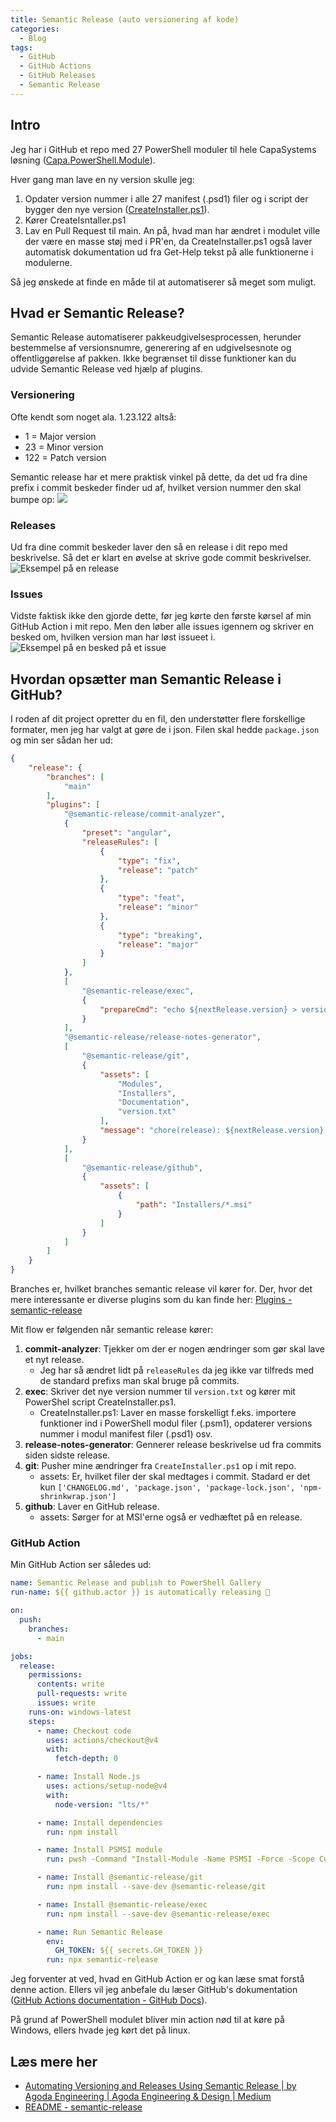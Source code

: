 ```yaml
---
title: Semantic Release (auto versionering af kode)
categories:
  - Blog
tags:
  - GitHub
  - GitHub Actions
  - GitHub Releases
  - Semantic Release
---
```

## Intro
Jeg har i GitHub et repo med 27 PowerShell moduler til hele CapaSystems løsning (<A href='https://github.com/Mark5900/Capa.PowerShell.Module/tree/main'>Capa.PowerShell.Module</A>).

Hver gang man lave en ny version skulle jeg:
1. Opdater version nummer i alle 27 manifest (.psd1) filer og i script der bygger den nye version (<A href='https://github.com/Mark5900/Capa.PowerShell.Module/blob/main/CreateInstaller.ps1'>CreateInstaller.ps1</A>).
2. Kører CreateIsntaller.ps1
3. Lav en Pull Request til main.
An på, hvad man har ændret i modulet ville der være en masse støj med i PR'en, da CreateInstaller.ps1 også laver automatisk dokumentation ud fra Get-Help tekst på alle funktionerne i modulerne.

Så jeg ønskede at finde en måde til at automatiserer så meget som muligt.
## Hvad er Semantic Release?
Semantic Release automatiserer pakkeudgivelsesprocessen, herunder bestemmelse af versionsnumre, generering af en udgivelsesnote og offentliggørelse af pakken. Ikke begrænset til disse funktioner kan du udvide Semantic Release ved hjælp af plugins.
### Versionering
Ofte kendt som noget ala. 1.23.122 altså:
- 1 = Major version
- 23 = Minor version
- 122 = Patch version

Semantic release har et mere praktisk vinkel på dette, da det ud fra dine prefix i commit beskeder finder ud af, hvilket version nummer den skal bumpe op:
![](/assets/images/2024-02-17/Tabel.png)
### Releases
Ud fra dine commit beskeder laver den så en release i dit repo med beskrivelse. Så det er klart en øvelse at skrive gode commit beskrivelser.
![Eksempel på en release](/assets/images/2024-02-17/GitHub_Release.png)
### Issues
Vidste faktisk ikke den gjorde dette, før jeg kørte den første kørsel af min GitHub Action i mit repo.
Men den løber alle issues igennem og skriver en besked om, hvilken version man har løst issueet i.
![Eksempel på en besked på et issue](/assets/images/2024-02-17/GitHub_Issues.png)
## Hvordan opsætter man Semantic Release i GitHub?
I roden af dit project opretter du en fil, den understøtter flere forskellige formater, men jeg har valgt at gøre de i json. Filen skal hedde `package.json` og min ser sådan her ud:

```json
{
	"release": {
		"branches": [
			"main"
		],
		"plugins": [
			"@semantic-release/commit-analyzer",
			{
				"preset": "angular",
				"releaseRules": [
					{
						"type": "fix",
						"release": "patch"
					},
					{
						"type": "feat",
						"release": "minor"
					},
					{
						"type": "breaking",
						"release": "major"
					}
				]
			},
			[
				"@semantic-release/exec",
				{
					"prepareCmd": "echo ${nextRelease.version} > version.txt && pwsh -ExecutionPolicy Bypass -File CreateInstaller.ps1"
				}
			],
			"@semantic-release/release-notes-generator",
			[
				"@semantic-release/git",
				{
					"assets": [
						"Modules",
						"Installers",
						"Documentation",
						"version.txt"
					],
					"message": "chore(release): ${nextRelease.version} [skip ci]\n\n${nextRelease.notes}"
				}
			],
			[
				"@semantic-release/github",
				{
					"assets": [
						{
							"path": "Installers/*.msi"
						}
					]
				}
			]
		]
	}
}
```

Branches er, hvilket branches semantic release vil kører for. Der, hvor det mere interessante er diverse plugins som du kan finde her: <A href='https://semantic-release.gitbook.io/semantic-release/extending/plugins-list'>Plugins - semantic-release</A>

Mit flow er følgenden når semantic release kører:
1. **commit-analyzer**: Tjekker om der er nogen ændringer som gør skal lave et nyt release.
	- Jeg har så ændret lidt på `releaseRules` da jeg ikke var tilfreds med de standard prefixs man skal bruge på commits.
2. **exec**: Skriver det nye version nummer til `version.txt` og kører mit PowerShel script CreateInstaller.ps1.
	- CreateInstaller.ps1: Laver en masse forskelligt f.eks. importere funktioner ind i PowerShell modul filer (.psm1), opdaterer versions nummer i modul manifest filer (.psd1) osv.
3. **release-notes-generator**: Gennerer release beskrivelse ud fra commits siden sidste release.
4. **git**: Pusher mine ændringer fra `CreateInstaller.ps1` op i mit repo.
	- assets: Er, hvilket filer der skal medtages i commit. Stadard er det kun `['CHANGELOG.md', 'package.json', 'package-lock.json', 'npm-shrinkwrap.json']`
1. **github**: Laver en GitHub release.
	- assets: Sørger for at MSI'erne også er vedhæftet på en release.
### GitHub Action
Min GitHub Action ser således ud:

```yml
name: Semantic Release and publish to PowerShell Gallery
run-name: ${{ github.actor }} is automatically releasing 🚀

on:
  push:
    branches:
      - main

jobs:
  release:
    permissions:
      contents: write
      pull-requests: write
      issues: write
    runs-on: windows-latest
    steps:
      - name: Checkout code
        uses: actions/checkout@v4
        with:
          fetch-depth: 0

      - name: Install Node.js
        uses: actions/setup-node@v4
        with:
          node-version: "lts/*"

      - name: Install dependencies
        run: npm install

      - name: Install PSMSI module
        run: pwsh -Command "Install-Module -Name PSMSI -Force -Scope CurrentUser"

      - name: Install @semantic-release/git
        run: npm install --save-dev @semantic-release/git

      - name: Install @semantic-release/exec
        run: npm install --save-dev @semantic-release/exec

      - name: Run Semantic Release
        env:
          GH_TOKEN: ${{ secrets.GH_TOKEN }}
        run: npx semantic-release
```

Jeg forventer at ved, hvad en GitHub Action er og kan læse smat forstå denne action. Ellers vil jeg anbefale du læser GitHub's dokumentation (<A href='https://docs.github.com/en/actions'>GitHub Actions documentation - GitHub Docs</A>).

På grund af PowerShell modulet bliver min action nød til at køre på Windows, ellers hvade jeg kørt det på linux.
## Læs mere her
- <A href='https://medium.com/agoda-engineering/automating-versioning-and-releases-using-semantic-release-d16c5672fbe1'>Automating Versioning and Releases Using Semantic Release | by Agoda Engineering | Agoda Engineering & Design | Medium</A>
- <A href='https://semantic-release.gitbook.io/semantic-release/'>README - semantic-release</A>
